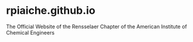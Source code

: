 # rpiaiche.github.io
The Official Website of the Rensselaer Chapter of the American Institute of Chemical Engineers
